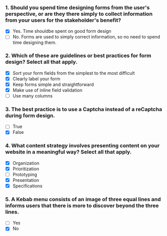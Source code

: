 ### 1. Should you spend time designing forms from the user's perspective, or are they there simply to collect information from your users for the stakeholder's benefit?

- [x] Yes. Time shouldbe spent on good form design
- [ ] No. Forms are used to simply correct information, so no need to spend time designing them.

### 2. Which of these are guidelines or best practices for form design? Select all that apply.

- [x] Sort your form fields from the simplest to the most difficult 
- [x] Clearly label your form
- [x] Keep forms simple and straightforward
- [x] Make use of inline field validation
- [ ] Use many columns

### 3. The best practice is to use a Captcha instead of a reCaptcha during form design.

- [ ] True
- [x] False

### 4. What content strategy involves presenting content on your website in a meaningful way? Select all that apply.

- [x] Organization
- [x] Prioritization
- [ ] Prototyping
- [x] Presentation
- [x] Specifications

### 5. A Kebab menu consists of an image of three equal lines and informs users that there is more to discover beyond the three lines. 

- [ ] Yes
- [x] No
